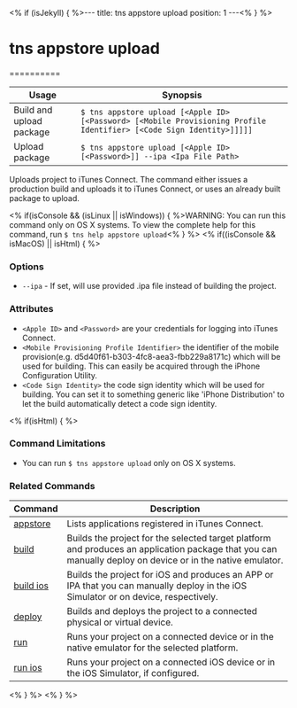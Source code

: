 <% if (isJekyll) { %>---
title: tns appstore upload
position: 1
---<% } %>
# tns appstore upload
==========

Usage | Synopsis
---|---
Build and upload package | `$ tns appstore upload [<Apple ID> [<Password> [<Mobile Provisioning Profile Identifier> [<Code Sign Identity>]]]]]`
Upload package | `$ tns appstore upload [<Apple ID> [<Password>]] --ipa <Ipa File Path>`

Uploads project to iTunes Connect. The command either issues a production build and uploads it to iTunes Connect, or uses an already built package to upload.

<% if(isConsole && (isLinux || isWindows)) { %>WARNING: You can run this command only on OS X systems. To view the complete help for this command, run `$ tns help appstore upload`<% } %>
<% if((isConsole && isMacOS) || isHtml) { %>

### Options
* `--ipa` - If set, will use provided .ipa file instead of building the project.

### Attributes
* `<Apple ID>` and `<Password>` are your credentials for logging into iTunes Connect.
* `<Mobile Provisioning Profile Identifier>` the identifier of the mobile provision(e.g. d5d40f61-b303-4fc8-aea3-fbb229a8171c) which will be used for building. This can easily be acquired through the iPhone Configuration Utility.
* `<Code Sign Identity>` the code sign identity which will be used for building. You can set it to something generic like 'iPhone Distribution' to let the build automatically detect a code sign identity.

<% if(isHtml) { %>
### Command Limitations

* You can run `$ tns appstore upload` only on OS X systems.

### Related Commands

Command | Description
----------|----------
[appstore](appstore.html) | Lists applications registered in iTunes Connect.
[build](../project/testing/build.html) | Builds the project for the selected target platform and produces an application package that you can manually deploy on device or in the native emulator.
[build ios](../project/testing/build-ios.html) | Builds the project for iOS and produces an APP or IPA that you can manually deploy in the iOS Simulator or on device, respectively.
[deploy](../project/testing/deploy.html) | Builds and deploys the project to a connected physical or virtual device.
[run](../project/testing/run.html) | Runs your project on a connected device or in the native emulator for the selected platform.
[run ios](../project/testing/run-ios.html) | Runs your project on a connected iOS device or in the iOS Simulator, if configured.
<% } %>
<% } %>